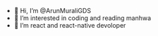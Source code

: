 - 👋 Hi, I’m @ArunMuraliGDS
- 👀 I’m interested in coding and reading manhwa
- 🌱 I’m react and react-native devoloper 

<!---
ArunMuraliGDS/ArunMuraliGDS is a ✨ special ✨ repository because its `README.md` (this file) appears on your GitHub profile.
You can click the Preview link to take a look at your changes.
--->
